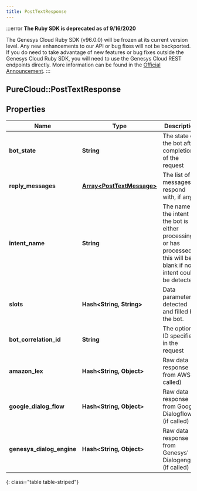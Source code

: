 ```yaml
---
title: PostTextResponse
---
```


:::error
**The Ruby SDK is deprecated as of 9/16/2020**

The Genesys Cloud Ruby SDK (v96.0.0) will be frozen at its current version level. Any new enhancements to our API or bug fixes will not be backported. If you do need to take advantage of new features or bug fixes outside the Genesys Cloud Ruby SDK, you will need to use the Genesys Cloud REST endpoints directly. More information can be found in the [Official Announcement](https://developer.mypurecloud.com/forum/t/announcement-genesys-cloud-ruby-sdk-end-of-life/8850).
:::


## PureCloud::PostTextResponse

## Properties

|Name | Type | Description | Notes|
|------------ | ------------- | ------------- | -------------|
| **bot_state** | **String** | The state of the bot after completion of the request | |
| **reply_messages** | [**Array&lt;PostTextMessage&gt;**](PostTextMessage.html) | The list of messages to respond with, if any | [optional] |
| **intent_name** | **String** | The name of the intent the bot is either processing or has processed, this will be blank if no intent could be detected. | [optional] |
| **slots** | **Hash&lt;String, String&gt;** | Data parameters detected and filled by the bot. | [optional] |
| **bot_correlation_id** | **String** | The optional ID specified in the request | [optional] |
| **amazon_lex** | **Hash&lt;String, Object&gt;** | Raw data response from AWS (if called) | [optional] |
| **google_dialog_flow** | **Hash&lt;String, Object&gt;** | Raw data response from Google Dialogflow (if called) | [optional] |
| **genesys_dialog_engine** | **Hash&lt;String, Object&gt;** | Raw data response from Genesys&#39; Dialogengine (if called) | [optional] |
{: class="table table-striped"}


